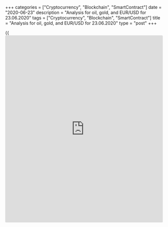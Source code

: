 +++
categories = ["Cryptocurrency", "Blockchain", "SmartContract"]
date = "2020-06-23"
description = "Analysis for oil, gold, and EUR/USD for 23.06.2020"
tags = ["Cryptocurrency", "Blockchain", "SmartContract"]
title = "Analysis for oil, gold, and EUR/USD for 23.06.2020"
type = "post"
+++

{{<iframe id="large-banner" src="https://www.bounty.group/#slide=7.0" width="100%" height="600" scrolling="no" style="border: 0px solid rgb(216, 221, 230); border-radius: 3px;">}}

June 23, 2020

June 23, 2020

Analysis for oil, gold, and EUR/USD for 23.06.2020Alex Rodiоnov

###  **USCrude –** **oil** ****

New margin requirements for the CME oil futures are introduced today. We
shall draw new margin zones based on new extreme price points according
to new margin requirements.

Oil reached Target Zone 5 [41.67 – 40.92] in the middle-term uptrend. If
buyers break this zone out, the next will be Target Zone 6. Otherwise,
the price will be corrected down.

The trend key support is in the zone [32.04 — 31.14].

![LiteForex: Analysis for oil, gold, and EUR/USD for 23.06.2020][1]

The short-term uptrend continues. The target in Target Zone 5 [41.67 –
40.92] has been reached. The price will rise higher if buyers break this
zone out and consolidate the price above.

If the oil price is being corrected, I recommend entering new purchases
in the strong support zones, Additional Zone [39.09 - 38.90] and
Intermediary Zone [37.14 - 36.75]. You should enter purchases only after
there forms a pattern.

![LiteForex: Analysis for oil, gold, and EUR/USD for 23.06.2020][2]

 **[USCrude][3]Trading ideas for today:  **

  1. Buy according to the pattern in Additional Zone [39.09 - 38.90]. TakeProfit: 41.00. StopLoss: according to the pattern rules.

  2. Buy according to the pattern in Intermediary Zone [37.14 - 36.75]. TakeProfit: 41.00. StopLoss: according to the pattern rules.

* * *

###  **XAUUSD – gold**

Gold has reached Target Zone 5 [1757.2 – 1751.2] this week. If buyers
break the zone out and consolidate the price above, the next target in
the trend will be Target Zone 6 [1817.2 – 1811.2].

The major buy target for trades entered in the trend key support zone is
to break through the high of May.

![LiteForex: Analysis for oil, gold, and EUR/USD for 23.06.2020][4]

Gold short-term trend is up. Yesterday, the main buy target was reached,
the price reached Target Zone [1771.3 – 1762.2]. If the price continues
growing, and buyers consolidate the price above the resistance, the next
target will be Gold Zone [1812.5 – 1808.0].

Until Target Zone is broken out, there could start a correction down.
Correction is a chance to enter new gold purchases at good prices. I
recommend looking for buy patterns as close to the strong supports as
possible. The strong support zones are Additional Zone [1742.6 - 1740.6]
and Intermediary Zone [1722.1 — 1718.0].

![LiteForex: Analysis for oil, gold, and EUR/USD for 23.06.2020][5]

 **[XAUUSD][6] Trading ideas for today:  **

Hold up middle-term buy positions opened at level 1705.6. TakeProfit:
1764.4. StopLoss: 1687.2.

* * *

###  **EURUSD – euro/dollar**

The EURUSD is being corrected up in the new downtrend, whose target is
to test Target Zone 2 [1.1058 – 1.1040]. The key resistance is at
[1.1368 – 1.1350]. To sell the euro at good prices, I suggest expecting
the resistance test or looking for a sell pattern at current levels.

![LiteForex: Analysis for oil, gold, and EUR/USD for 23.06.2020][7]

The short-term EURUSD trend is down. The price, following the trend, has
broken out Target Zone [1.1240 – 1.1222]. The next downside target is
Gold Zone [1.1149 — 1.1140].

The price is now being corrected and testing the trend border
Intermediary Zone [1.1268 – 1.1259]. Today, I suggest tracking the zone
test and looking for a sell pattern. When there is a pattern, we shall
sell the euro with a target at the low of last Friday+ Gold Zone [1.1149
– 1.1140].

If Intermediary Zone is broken out, and the US session closes the price
above the zone, the local trend will turn up. In this case, the sell
scenario will canceled, and we shall enter bu trades with the target in
the upper Target Zone [1.1368 — 1.1350].

![LiteForex: Analysis for oil, gold, and EUR/USD for 23.06.2020][8]

 **[EURUSD][9] Trading ideas for today:   **

Sell according to the pattern in Intermediary Zone [1.1268 - 1.1259].
TakeProfit: 1.1170, Gold Zone [1.1149 - 1.1140]. StopLoss: according to
the pattern rules.

> IZ - Intermediary Zone: responsible for the price momentum reversing

>

> TZ - Target Zone: a zone that is 75% likely to be reached after IZ
breakout.

>

> GZ - Gold Zone: zone in the medium-term momentum.

>

> All zones are calculated based on the average [daily](https://www.fintecher.org/2020/03/03/forex-trading-daily-strategy/) price of the
instrument and margin requirements of the futures.

* * *

P.S. Did you like my article? Share it in social networks: it will be
the best “thank you" :)

Ask me questions and comment below. I’ll be glad to answer your
questions and give necessary explanations.

 **Useful links:**

  * I recommend trying to trade with a reliable broker [here][10]. The system allows you to trade by yourself or copy successful traders from all across the globe.
  * Use my promo-code BLOG for getting deposit bonus 50% on LiteForex platform. Just enter this code in the appropriate field while [depositing][11] your trading account.
  * Telegram channel with high-quality analytics, Forex reviews, training articles, and other useful things for traders <t.me/liteforex>

## Price chart of EURUSD in real time mode

![Analysis for oil, gold, and EUR/USD for 23.06.2020][12]

The content of this article reflects the author’s opinion and does not
necessarily reflect the official position of LiteForex. The material
published on this page is provided for informational purposes only and
should not be considered as the provision of investment advice for the
purposes of Directive 2004/39/EC.

Rate this article:

{{value}}

( {{count}} {{title}} )

   1. cdn.liteforex.com/cache/uploads/blog_post/commodities/analytics/WTI_analysis_230620_1.png?w=30&s=5851245ec9602724e71dccd9c7f21e7c
   2. cdn.liteforex.com/cache/uploads/blog_post/commodities/analytics/WTI_analysis_230620_2.png?w=30&s=80c58797c2f1e21244cb6ea3b8db4682
   3. my.liteforex.com/trading?type=oil
   4. cdn.liteforex.com/cache/uploads/blog_post/commodities/analytics/XAUUSD_analysis_230620_1.png?w=30&s=a18bd21a460eda7e82462b49436ddcbf
   5. cdn.liteforex.com/cache/uploads/blog_post/commodities/analytics/XAUUSD_analysis_230620_2.png?w=30&s=df0af915c62942b0ee64d43e1862a5c0
   6. my.liteforex.com/trading/chart?symbol=XAUUSD&returnUrl=true
   7. cdn.liteforex.com/cache/uploads/blog_post/commodities/analytics/EURUSD_analysis_230620_1.png?w=30&s=ec83a8650946069fcfbfe514acc892e3
   8. cdn.liteforex.com/cache/uploads/blog_post/commodities/analytics/EURUSD_analysis_230620_2.png?w=30&s=5b93a3da7d055a6c10d3b5490eddf21f
   9. my.liteforex.com/trading/chart?symbol=EURUSD
   10. my.liteforex.com/?category=analysts-opinions&slug=analysis-for-oil-gold-and-eurusd-for-23062020&openPopup=%2Fregistration%2Fpopup&utm_source=blog&utm_medium=article&utm_campaign=bonus
   11. my.liteforex.com/deposit/?category=analysts-opinions&slug=analysis-for-oil-gold-and-eurusd-for-23062020&promo_code=BLOG&utm_source=blog&utm_medium=article&utm_campaign=bonus
   12. cdn.liteforex.com/cache/uploads/blog_post/commodities/eur_88.jpeg?q=75&w=1000&s=5b193dadda0ebeb5fbd62ffe9fa6c307